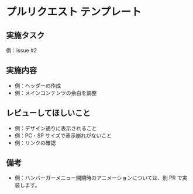 # プルリクエスト テンプレート

## 実施タスク

例：issue #2

## 実施内容

- 例：ヘッダーの作成
- 例：メインコンテンツの余白を調整

## レビューしてほしいこと

- 例：デザイン通りに表示されること
- 例：PC・SP サイズで表示崩れがないこと
- 例：リンクの確認

## 備考

- 例：ハンバーガーメニュー開閉時のアニメーションについては、別 PR で実装します。
